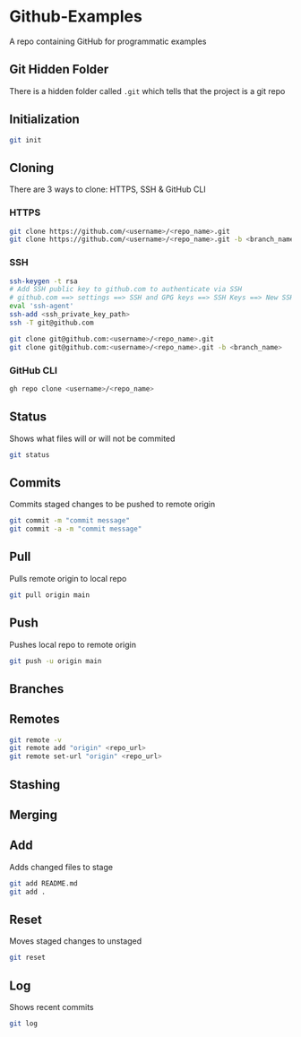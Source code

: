# Github-Examples
A repo containing GitHub for programmatic examples

## Git Hidden Folder
There is a hidden folder called `.git` which tells that the project is a git repo

## Initialization

```sh
git init
```

## Cloning
There are 3 ways to clone: HTTPS, SSH & GitHub CLI

### HTTPS

```sh
git clone https://github.com/<username>/<repo_name>.git
git clone https://github.com/<username>/<repo_name>.git -b <branch_name>
```

### SSH

```sh
ssh-keygen -t rsa
# Add SSH public key to github.com to authenticate via SSH 
# github.com ==> settings ==> SSH and GPG keys ==> SSH Keys ==> New SSH Key ==> Authentication Key 
eval 'ssh-agent'
ssh-add <ssh_private_key_path>
ssh -T git@github.com
```

```sh
git clone git@github.com:<username>/<repo_name>.git
git clone git@github.com:<username>/<repo_name>.git -b <branch_name>
```

### GitHub CLI

```sh
gh repo clone <username>/<repo_name>
```

## Status
Shows what files will or will not be commited

```sh
git status
```

## Commits
Commits staged changes to be pushed to remote origin

```sh
git commit -m "commit message"
git commit -a -m "commit message"
```

## Pull
Pulls remote origin to local repo

```sh
git pull origin main
```

## Push
Pushes local repo to remote origin

```sh
git push -u origin main
```

## Branches

## Remotes

```sh
git remote -v
git remote add "origin" <repo_url>
git remote set-url "origin" <repo_url>
```

## Stashing

## Merging

## Add
Adds changed files to stage

```sh
git add README.md
git add .
```

## Reset
Moves staged changes to unstaged

```sh
git reset
```

## Log
Shows recent commits

```sh
git log
```